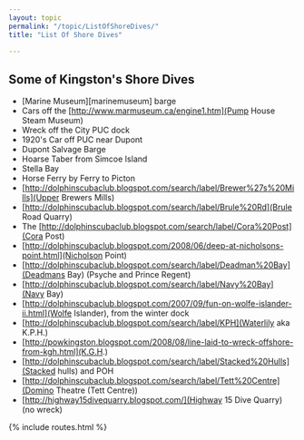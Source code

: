 ```yaml
---
layout: topic
permalink: "/topic/ListOfShoreDives/"
title: "List Of Shore Dives"

---
```


## Some of Kingston's Shore Dives
* [Marine Museum][marinemuseum] barge
* Cars off the [http://www.marmuseum.ca/engine1.htm](Pump House Steam Museum)
* Wreck off the City PUC dock
* 1920's Car off PUC near Dupont
* Dupont Salvage Barge
* Hoarse Taber from Simcoe Island
* Stella Bay
* Horse Ferry by Ferry to Picton
* [http://dolphinscubaclub.blogspot.com/search/label/Brewer%27s%20Mills](Upper Brewers Mills)
* [http://dolphinscubaclub.blogspot.com/search/label/Brule%20Rd](Brule Road Quarry)
* The [http://dolphinscubaclub.blogspot.com/search/label/Cora%20Post](Cora Post)
* [http://dolphinscubaclub.blogspot.com/2008/06/deep-at-nicholsons-point.html](Nicholson Point)
* [http://dolphinscubaclub.blogspot.com/search/label/Deadman%20Bay](Deadmans Bay) (Psyche and Prince Regent)
* [http://dolphinscubaclub.blogspot.com/search/label/Navy%20Bay](Navy Bay)
* [http://dolphinscubaclub.blogspot.com/2007/09/fun-on-wolfe-islander-ii.html](Wolfe Islander), from the winter dock
* [http://dolphinscubaclub.blogspot.com/search/label/KPH](Waterlily aka K.P.H.)
* [http://powkingston.blogspot.com/2008/08/line-laid-to-wreck-offshore-from-kgh.html](K.G.H.) 
* [http://dolphinscubaclub.blogspot.com/search/label/Stacked%20Hulls](Stacked hulls) and POH
* [http://dolphinscubaclub.blogspot.com/search/label/Tett%20Centre](Domino Theatre (Tett Centre))
* [http://highway15divequarry.blogspot.com/](Highway 15 Dive Quarry) (no wreck)

{% include routes.html %}

